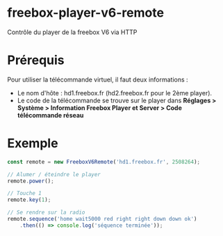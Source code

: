 # freebox-player-v6-remote
Contrôle du player de la freebox V6 via HTTP

# Prérequis
Pour utiliser la télécommande virtuel, il faut deux informations : 
- Le nom d'hôte : hd1.freebox.fr (hd2.freebox.fr pour le 2ème player).
- Le code de la télécommande se trouve sur le player dans **Réglages > Système > Information Freebox Player et Server > Code télécommande réseau**

# Exemple
```javascript
const remote = new FreeboxV6Remote('hd1.freebox.fr', 2508264);

// Alumer / éteindre le player
remote.power();

// Touche 1
remote.key(1);

// Se rendre sur la radio
remote.sequence('home wait5000 red right right down down ok')
    .then(() => console.log('séquence terminée'));
```